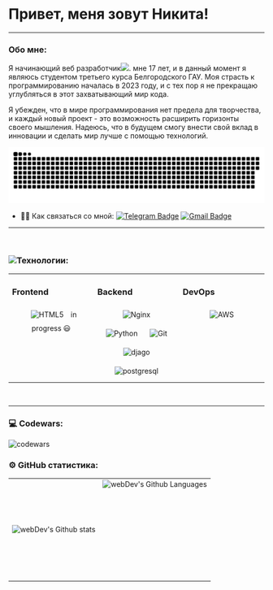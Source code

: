 
# Привет, меня зовут Никита!

---

###  Обо мне:

Я начинающий веб разработчик<img src="https://media.giphy.com/media/WUlplcMpOCEmTGBtBW/giphy.gif" width="30px">. мне 17 лет, и в данный момент я являюсь студентом третьего курса Белгородского ГАУ. Моя страсть к программированию началась в 2023 году, и с тех пор я не прекращаю углубляться в этот захватывающий мир кода.

Я убежден, что в мире программирования нет предела для творчества, и каждый новый проект - это возможность расширить горизонты своего мышления. Надеюсь, что в будущем смогу внести свой вклад в инновации и сделать мир лучше с помощью технологий.

<p align="center">
 <img width="800" src="github-snake.svg" alt="snake"/>
</p>

- 👨‍💻 Как связаться со мной: [![Telegram Badge](https://img.shields.io/badge/-Telegram-blue?style=flat&logo=Telegram&logoColor=white)](https://t.me/agaapov) [![Gmail Badge](https://img.shields.io/badge/-Gmail-red?style=flat&logo=Gmail&logoColor=white)](mailto:zakhryapand@gmail.com)

---

<br/>  


###  <img src="https://camo.githubusercontent.com/89cee19ca62c04c2858e6f227dd3d51ee3e4835978beb71f079a00b26c2b4046/68747470733a2f2f6d656469612e67697068792e636f6d2f6d656469612f56674344417a634b767352364f4d307557672f67697068792e676966" width="30px">Технологии:
<table><tr><td valign="top" width="33%">

### Frontend  
<div align="center">
<img style="margin: 10px" src="https://profilinator.rishav.dev/skills-assets/html5-original-wordmark.svg" alt="HTML5" height="50" />  
in progress 😃
</div></td><td valign="top" width="33%">

### Backend  
<div align="center">
<img style="margin: 10px" src="https://profilinator.rishav.dev/skills-assets/nginx-original.svg" alt="Nginx" height="50" />  
<img style="margin: 10px" src="https://profilinator.rishav.dev/skills-assets/python-original.svg" alt="Python" height="50" />
<img style="margin: 10px" src="https://profilinator.rishav.dev/skills-assets/git-scm-icon.svg" alt="Git" height="50" />  
<img style="margin: 10px" src="https://raw.githubusercontent.com/danielcranney/readme-generator/main/public/icons/skills/django-colored.svg" alt="djago" height="50" />  
<img style="margin: 10px" src="https://raw.githubusercontent.com/danielcranney/readme-generator/main/public/icons/skills/postgresql-colored.svg" alt="postgresql" height="50" />  
</div></td><td valign="top" width="33%">

### DevOps  
<div align="center">  
<img style="margin: 10px" src="https://profilinator.rishav.dev/skills-assets/amazonwebservices-original-wordmark.svg" alt="AWS" height="50" />
</div></td></tr></table>  

<br/>  

---
### 💻 Codewars:

![codewars](https://www.codewars.com/users/ZakhryapaNikita/badges/large)

### ⚙️ GitHub статистика:

<table>
  <tr>
    <td>
      <img align="left" src="http://github-readme-streak-stats.herokuapp.com?user=agapoov&theme=dark&background=000000" alt="webDev's Github stats" />
    </td>
    <td>
      <img height="195px" align="right" alt="webDev's Github Languages" src="https://github-readme-stats-sigma-five.vercel.app/api/top-langs/?username=agapoov&layout=compact&theme=vision-friendly-dark" />
    </td>
  </tr>
</table>

